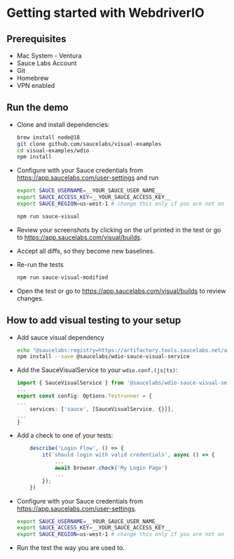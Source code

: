 # Getting started with WebdriverIO

## Prerequisites

- Mac System - Ventura
- Sauce Labs Account
- Git
- Homebrew
- VPN enabled

## Run the demo

- Clone and install dependencies:
  ```sh
  brew install node@18
  git clone github.com/saucelabs/visual-examples
  cd visual-examples/wdio
  npm install
  ```

- Configure with your Sauce credentials from https://app.saucelabs.com/user-settings and run
  ```sh
  export SAUCE_USERNAME=__YOUR_SAUCE_USER_NAME__
  export SAUCE_ACCESS_KEY=__YOUR_SAUCE_ACCESS_KEY__
  export SAUCE_REGION=us-west-1 # change this only if you are not on the default US-WEST region

  npm run sauce-visual
  ```

- Review your screenshots by clicking on the url printed in the test or go to https://app.saucelabs.com/visual/builds.
- Accept all diffs, so they become new baselines.

- Re-run the tests
  ```sh
  npm run sauce-visual-modified
  ```

- Open the test or go to https://app.saucelabs.com/visual/builds to review changes.


## How to add visual testing to your setup

- Add sauce visual dependency
  ```sh
  echo "@saucelabs:registry=https://artifactory.tools.saucelabs.net/artifactory/api/npm/all-npm" >> .npmrc
  npm install --save @saucelabs/wdio-sauce-visual-service
  ```

- Add the SauceVisualService to your `wdio.conf.(js|ts)`:
  ```ts
  import { SauceVisualService } from '@saucelabs/wdio-sauce-visual-service'
  ...
  export const config: Options.Testrunner = {
  ...
      services: ['sauce', [SauceVisualService, {}]],
  ...
  }
  ```

- Add a check to one of your tests:
  ```ts
      describe('Login Flow', () => {
          it('should login with valid credentials', async () => {
              ...
              await browser.check('My Login Page')
              ...
          });
      })
  ```

- Configure with your Sauce credentials from https://app.saucelabs.com/user-settings.
  ```sh
  export SAUCE_USERNAME=__YOUR_SAUCE_USER_NAME__
  export SAUCE_ACCESS_KEY=__YOUR_SAUCE_ACCESS_KEY__
  export SAUCE_REGION=us-west-1 # change this only if you are not on the default US-WEST region
  ```

- Run the test the way you are used to.
